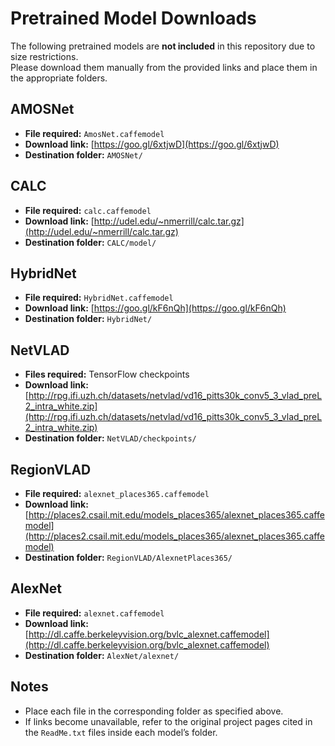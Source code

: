 # Pretrained Model Downloads

The following pretrained models are **not included** in this repository due to size restrictions.  
Please download them manually from the provided links and place them in the appropriate folders.

## AMOSNet
- **File required:** `AmosNet.caffemodel`  
- **Download link:** [https://goo.gl/6xtjwD](https://goo.gl/6xtjwD)  
- **Destination folder:** `AMOSNet/`

## CALC
- **File required:** `calc.caffemodel`  
- **Download link:** [http://udel.edu/~nmerrill/calc.tar.gz](http://udel.edu/~nmerrill/calc.tar.gz)  
- **Destination folder:** `CALC/model/`

## HybridNet
- **File required:** `HybridNet.caffemodel`  
- **Download link:** [https://goo.gl/kF6nQh](https://goo.gl/kF6nQh)  
- **Destination folder:** `HybridNet/`

## NetVLAD
- **Files required:** TensorFlow checkpoints  
- **Download link:** [http://rpg.ifi.uzh.ch/datasets/netvlad/vd16_pitts30k_conv5_3_vlad_preL2_intra_white.zip](http://rpg.ifi.uzh.ch/datasets/netvlad/vd16_pitts30k_conv5_3_vlad_preL2_intra_white.zip)  
- **Destination folder:** `NetVLAD/checkpoints/`

## RegionVLAD
- **File required:** `alexnet_places365.caffemodel`  
- **Download link:** [http://places2.csail.mit.edu/models_places365/alexnet_places365.caffemodel](http://places2.csail.mit.edu/models_places365/alexnet_places365.caffemodel)  
- **Destination folder:** `RegionVLAD/AlexnetPlaces365/`

## AlexNet
- **File required:** `alexnet.caffemodel`
- **Download link:** [http://dl.caffe.berkeleyvision.org/bvlc_alexnet.caffemodel](http://dl.caffe.berkeleyvision.org/bvlc_alexnet.caffemodel)
- **Destination folder:** `AlexNet/alexnet/` 

## Notes
- Place each file in the corresponding folder as specified above.  
- If links become unavailable, refer to the original project pages cited in the `ReadMe.txt` files inside each model’s folder. 
